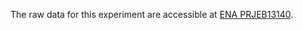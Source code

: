 The raw data for this experiment are accessible at [ENA PRJEB13140](https://www.ebi.ac.uk/ena/data/view/PRJEB13140).